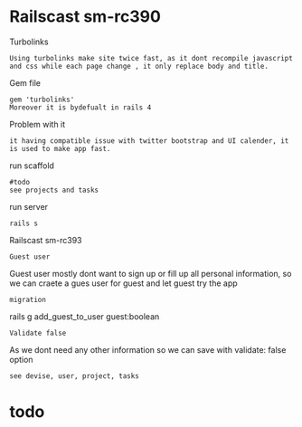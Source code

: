 Railscast sm-rc390
==================

Turbolinks
```
Using turbolinks make site twice fast, as it dont recompile javascript and css while each page change , it only replace body and title.

```
Gem file
```
gem 'turbolinks'
Moreover it is bydefualt in rails 4
```

Problem with it
```
it having compatible issue with twitter bootstrap and UI calender, it is used to make app fast.
```

run scaffold
```
#todo
see projects and tasks
```
run server
```
rails s
```

Railscast sm-rc393
```
Guest user
```
Guest user mostly dont want to sign up or fill up all personal information, so we can craete a gues user for guest and let guest
try the app
```
migration
```
rails g add_guest_to_user guest:boolean
```
Validate false
```
As we dont need any other information so we can save with  validate: false option
```
see devise, user, project, tasks
```
# todo
```


